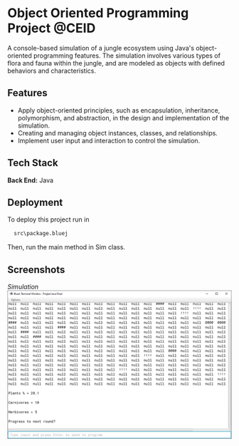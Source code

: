 
# Object Oriented Programming Project @CEID

A console-based simulation of a jungle ecosystem using Java's object-oriented programming features. The simulation involves various types of flora and fauna within the jungle, and are modeled as objects with defined behaviors and characteristics.


## Features

- Apply object-oriented principles, such as encapsulation, inheritance, polymorphism, and abstraction, in the design and implementation of the simulation.
- Creating and managing object instances, classes, and relationships.
- Implement user input and interaction to control the simulation.



## Tech Stack

**Back End:** Java 


## Deployment

To deploy this project run in 

```bash
  src\package.bluej 
```
 
 Then, run the main method in Sim class.

## Screenshots
*Simulation*</br>
![Simulation](https://github.com/manosmin/ceid-oop/blob/master/screenshots/ss1.png)

